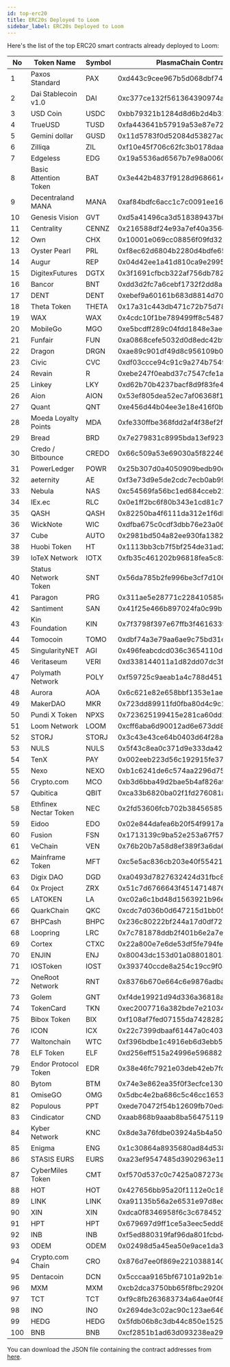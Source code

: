 ```yaml
---
id: top-erc20
title: ERC20s Deployed to Loom
sidebar_label: ERC20s Deployed to Loom
---
```


Here's the list of the top ERC20 smart contracts already deployed to Loom:

| No | Token Name | Symbol | PlasmaChain Contract Address |
| --- | --- | --- |  --- |
1 | Paxos Standard | PAX | 0xd443c9cee967b5d068dbf7471c33a2e0bd135f97 |
2 | Dai Stablecoin v1.0 | DAI | 0xc377ce132f561364390974af13d4715f8b744319 |
3 | USD Coin | USDC | 0xbb79321b1284d8d6b2d4b319451912f11c8da34d |
4 | TrueUSD | TUSD | 0xfa443641b57919a53e87e72ee9fa54dc0ff7bdbe |
5 | Gemini dollar | GUSD | 0x11d5783f0d52084d53827ace17416199d4ba7780 |
6 | Zilliqa | ZIL | 0xf10e45f706c62fc3b0178daacc18b4fb61cb373f |
7 | Edgeless | EDG | 0x19a5536ad6567b7e98a00609f109d4a376f103ac |
8 | Basic Attention Token | BAT | 0x3e442b4837f9128d9686614507cc244758817b5f |
9 | Decentraland MANA | MANA | 0xaf84bdfc6acc1c7c0091ee162f252c3a72bdc625 |
10 | Genesis Vision | GVT | 0xd5a41496ca3d518389437b644863fae8aa8d47d2 |
11 | Centrality | CENNZ | 0x216588df24e93a7ef40a35642484d16e13f82941 |
12 | Own | CHX | 0x10001e069cc08856f09fd321827fdb0edaf9b003 |
13 | Oyster Pearl | PRL | 0xf8ec62d6804b2280d4bdfe65811b7c5c13773c32 |
14 | Augur | REP | 0x04d42ee1a41d810ca9e29958c2b63e30df6f1fd1 |
15 | DigitexFutures | DGTX | 0x3f1691cfbcb322af756db7820e22df4f226fb84c |
16 | Bancor | BNT | 0xdd3d2fc7a6cebf1732f2dd8a868ff1bcab461b9f |
17 | DENT | DENT | 0xebef9a60161b683d8814d7098b7511821d6fb0d2 |
18 | Theta Token | THETA | 0x17a31c443db471c72b75d7831d4fc9d8bec041b0 |
19 | WAX | WAX | 0x4cdc10f1be789499ff8c5487387ecb09e07f1ab9 |
20 | MobileGo | MGO | 0xe5bcdff289c04fdd1848e3ae0579e662fba53b8c |
21 | Funfair | FUN | 0xa0868cefe5032d0d8edc42bf1d5930eb3c2da9de |
22 | Dragon | DRGN | 0xae89c901df49d8c956109b0713bb2df82a661287 |
23 | Civic | CVC | 0xdf03ccce94c91c9a274b7549e7acdd29bf8d95d3 |
24 | Revain | R | 0xebe247f0eabd37c7547cfe1a690a5d76992e9c45 |
25 | Linkey | LKY | 0xd62b70b4237bacf8d9f83fe42bf680b151435cdc |
26 | Aion | AION | 0x53ef805dea52ec7af06368f1ce921de590c47362 |
27 | Quant | QNT | 0xe456d44b04ee3e18e416f0b4224a0546cb09ddd5 |
28 | Moeda Loyalty Points | MDA | 0xfe330ffbe368fdd2af4f38ef2fb58e5e9180b9c5 |
29 | Bread | BRD | 0x7e279831c8995bda13ef923c25b7d74b58487031 |
30 | Credo / Bitbounce | CREDO | 0x66c509a53e69030a5f822461f15b11f572a0701e |
31 | PowerLedger | POWR | 0x25b307d0a4050909bedb90e3a37aeddcf82d697c |
32 | aeternity | AE | 0xf3e73d9e5de2cdc7ecb0ab993bf5061f8469b1be |
33 | Nebula | NAS | 0xc54569fa56bc1ed684cceb216f538bcc16e6cc27 |
34 | IEx.ec | RLC | 0x0e1ff2bc6f80b343e1cd81c75c1fb09163a847b7 |
35 | QASH | QASH | 0x82250ba4f6111da312e1f6dbbf01c3e9475c4c23 |
36 | WickNote | WIC | 0xdfba675c0cdf3dbb76e23a06c5fbbae028ba5a22 |
37 | Cube | AUTO | 0x2981bd504a82ee930fa1382a378da2000b302880 |
38 | Huobi Token | HT | 0x1113bb3cb7f5bf254de31ad2f969e7e165960373 |
39 | IoTeX Network | IOTX | 0xfb35c461202b96818fea5c836db5037b78bd3730 |
40 | Status Network Token | SNT | 0x56da785b2fe996be3cf7d1069cc221df5d23048b |
41 | Paragon | PRG | 0x311ae5e28771c228410585dbe76accb21e05d26e |
42 | Santiment | SAN | 0x41f25e466b897024fa0c99b7cf755e1416814118 |
43 | Kin Foundation | KIN | 0x7f3798f397e67ffb3f461633976331eccde47459 |
44 | Tomocoin | TOMO | 0xdbf74a3e79aa6ae9c75bd31e28d7d375e6192188 |
45 | SingularityNET | AGI | 0x496feabcdcd036c3654110ddc2f0afe16c5468b9 |
46 | Veritaseum | VERI | 0xd338144011a1d82dd07dc3f2cb2027046939909d |
47 | Polymath Network | POLY | 0xf59725c9aeab1a4c788d4519affa4de364bdefbd |
48 | Aurora | AOA | 0x6c621e82e658bbf1353e1ae4d24977335cf36368 |
49 | MakerDAO | MKR | 0x723dd89911fd0fba80d4c9c1a0b748ede4a2cb99 |
50 | Pundi X Token | NPXS | 0x723625199415e281ca60dd12e2844c904eae4666 |
51 | Loom Network | LOOM | 0xcff6aba6d90012ad6e673dd8536a5126432aa9ce |
52 | STORJ | STORJ | 0x3c43e43ce64b0403d64f28adfffdc63aab50a807 |
53 | NULS | NULS | 0x5f43c8ea0c371d9e333da421aaf242b890e99ccd |
54 | TenX | PAY | 0x002eeb223d56c192915fe378c4ee0936effad41b |
55 | Nexo | NEXO | 0xb1c6241de6c574aa2296d7560b1907c69b597c30 |
56 | Crypto.com | MCO | 0xb3d6bba49d2bae5b4af826a956a5fd8751ffab0c |
57 | Qubitica | QBIT | 0xca33b6820ba02f1fd276081a4b1174fe4c4ee81e |
58 | Ethfinex Nectar Token | NEC | 0x2fd53606fcb702b384565850896f10604b6d4fa2 |
59 | Eidoo | EDO | 0x02e844dafea6b20f54f9917a3e24a470d59c8e6e |
60 | Fusion | FSN | 0x1713139c9ba52e253a67f57748a949568ca6be4c |
61 | VeChain | VEN | 0x76b20b7a58d8ef389f3a6da674659d9a992a9bb9 |
62 | Mainframe Token | MFT | 0xc5e5ac836cb203e40f5542173c4ac5d95ee50303 |
63 | Digix DAO | DGD | 0xa0493d7827632424d31fbc82f725a52bf65027a6 |
64 | 0x Project | ZRX | 0x51c7d6766643f451471487674d926863da5647f3 |
65 | LATOKEN | LA | 0xc02a6c1bd48d1563921b96e054fd00207ddda19d |
66 | QuarkChain | QKC | 0xcdc7d036b0d647215d1bb0520696e04fb901725e |
67 | BHPCash | BHPC | 0x236c80222bf244a17d0df722e6330a2df200b86d |
68 | Loopring | LRC | 0x7c781878ddb2f401b6e2a7eca50f625e8dfbe962 |
69 | Cortex | CTXC | 0x22a800e7e6de53df5fe794fe91b300e844c0a6d4 |
70 | ENJIN | ENJ | 0x80043dc153d01a088018013e426a7314cc031aa9 |
71 | IOSToken | IOST | 0x393740ccde8a254c19cc9f0402cea50d777201a4 |
72 | OneRoot Network | RNT | 0x8376b670e664c6e9876adbaacd0773098f65d44f |
73 | Golem | GNT | 0xf4de19921d94d336a36818a408eaafc6aaba2ee8 |
74 | TokenCard | TKN | 0xec2007716a382bde7e21034cdf788292eddd22d1 |
75 | Bibox Token | BIX | 0xf108af7fed07155da7428282447f362cbe44d388 |
76 | ICON | ICX | 0x22c7399dbaaf61447a0c403e66e8ef450098fbec |
77 | Waltonchain | WTC | 0xf396bdbe1c4916eb6d3ebb5f4c60e86565ff9257 |
78 | ELF Token | ELF | 0xd256eff515a24996e5968821a34d41662a32ff26 |
79 | Endor Protocol Token | EDR | 0x38e46fc7921e03deb42eb7fd41efce38d87cb562 |
80 | Bytom | BTM | 0x74e3e862ea35f0f3ecfce130ce8f61b12cac950b |
81 | OmiseGO | OMG | 0x5dbc4e2ba686c5c46cc1653b8bd59fe3d8eb105b |
82 | Populous | PPT | 0xede70472f54b12609fb70ed885900d5f2f4df7db |
83 | Cindicator | CND | 0xaab868b9aaab8ba564751193a985fd07f2a9dad3 |
84 | Kyber Network | KNC | 0x8de3a76fdbe03924a5b4a503cfe72aaa524726aa |
85 | Enigma | ENG | 0x1c30864a8935680ad84d5382277eeecce73b93ac |
86 | STASIS EURS | EURS | 0xa23ef9547485d3902963e11b03f5ec3453b5622a |
87 | CyberMiles Token | CMT | 0xf570d537c0c7425a087273ebce346210de6d5fbf |
88 | HOT | HOT | 0x427656bb95a20f1112e0c18ed8e548fa16a24b28 |
89 | LINK | LINK | 0xa91135b56a2e6531e97d8ed9654a985ae431dc19 |
90 | XIN | XIN | 0xdca0f8346958f6c3c67845279ffd84ccffec6913 |
91 | HPT | HPT | 0x679697d9ff1ce5a3eec5edd8e2628861b9f0a6e4 |
92 | INB | INB | 0xf5ed880319faf96da801fcbd4d4c97f4046c36ca |
93 | ODEM | ODEM | 0x02498d5a45ea50e9ace1da35d8c0a2aaf71c0ad8 |
94 | Crypto.com Chain | CRO | 0x876d7ee0f869e22103881404d730de78c06a829b |
95 | Dentacoin | DCN | 0x5cccaa9165bf67101a92b1e31a8beabfb8dabcd0 |
96 | MXM | MXM | 0xcb2dca3750bb65f8fbc29206453d3d2ccb9b41bd |
97 | TCT | TCT | 0xf9c8fb263683734a64ae0f48de186968016c402b |
98 | INO | INO | 0x2694de3c02ac90c123ae646181de18e0a4bbeeb8 |
99 | HEDG | HEDG | 0x5fdb06b8c3db44c850e152503cec55cd7bd5ac8b |
100 | BNB | BNB | 0xcf2851b1ad63d093238ea296524be8d7cd920e0b |


You can download the JSON file containing the contract addresses from [here](/topTokensList.json).
